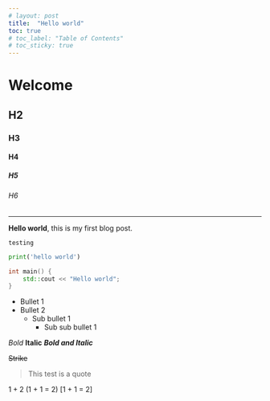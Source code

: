 ```yaml
---
# layout: post
title:  "Hello world"
toc: true
# toc_label: "Table of Contents"
# toc_sticky: true
---
```


# Welcome

## H2

### H3

#### H4

##### H5

###### H6

---

**Hello world**, this is my first blog post.


`testing`

```python
print('hello world')
```

```cpp
int main() {
    std::cout << "Hello world";
}
```

- Bullet 1
- Bullet 2
  - Sub bullet 1
    - Sub sub bullet 1

*Bold* 
**Italic**
***Bold and Italic***

~~Strike~~

> This test is a quote



$1 + 2$
\(1 + 1 = 2\)
\[1 + 1 = 2\]